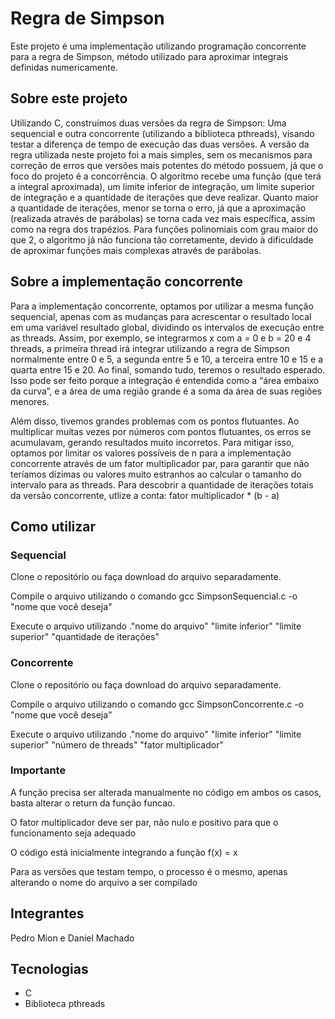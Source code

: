 # Regra de Simpson

Este projeto é uma implementação utilizando programação concorrente para a regra de Simpson, método utilizado para aproximar integrais definidas numericamente.

## Sobre este projeto

Utilizando C, construímos duas versões da regra de Simpson: Uma sequencial e outra concorrente (utilizando a biblioteca pthreads), visando testar a diferença de tempo de execução das duas versões. A versão da regra utilizada neste projeto foi a mais simples, sem os mecanismos para correção de erros que versões mais potentes do método possuem, já que o foco do projeto é a concorrência. O algoritmo recebe uma função (que terá a integral aproximada), um limite inferior de integração, um limite superior de integração e a quantidade de iterações que deve realizar. Quanto maior a quantidade de iterações, menor se torna o erro, já que a aproximação (realizada através de parábolas) se torna cada vez mais específica, assim como na regra dos trapézios. Para funções polinomiais com grau maior do que 2, o algoritmo já não funciona tão corretamente, devido à dificuldade de aproximar funções mais complexas através de parábolas.

## Sobre a implementação concorrente

Para a implementação concorrente, optamos por utilizar a mesma função sequencial, apenas com as mudanças para acrescentar o resultado local em uma variável resultado global, dividindo os intervalos de execução entre as threads. Assim, por exemplo, se integrarmos x com a = 0 e b = 20 e 4 threads, a primeira thread irá integrar utilizando a regra de Simpson normalmente entre 0 e 5, a segunda entre 5 e 10, a terceira entre 10 e 15 e a quarta entre 15 e 20. Ao final, somando tudo, teremos o resultado esperado. Isso pode ser feito porque a integração é entendida como a “área embaixo da curva”, e a área de uma região grande é a soma da área de suas regiões menores.

Além disso, tivemos grandes problemas com os pontos flutuantes. Ao multiplicar muitas vezes por números com pontos flutuantes, os erros se acumulavam, gerando resultados muito incorretos. Para mitigar isso, optamos por limitar os valores possíveis de n para a implementação concorrente através de um fator multiplicador par, para garantir que não teríamos dízimas ou valores muito estranhos ao calcular o tamanho do intervalo para as threads. Para descobrir a quantidade de iterações totais da versão concorrente, utlize a conta: fator multiplicador * (b - a)


## Como utilizar
### Sequencial
Clone o repositório ou faça download do arquivo separadamente.

Compile o arquivo utilizando o comando gcc SimpsonSequencial.c -o "nome que você deseja"

Execute o arquivo utilizando .\"nome do arquivo" "limite inferior" "limite superior" "quantidade de iterações"

### Concorrente
Clone o repositório ou faça download do arquivo separadamente.

Compile o arquivo utilizando o comando gcc SimpsonConcorrente.c -o "nome que você deseja"

Execute o arquivo utilizando .\"nome do arquivo" "limite inferior" "limite superior" "número de threads" "fator multiplicador"

### Importante
A função precisa ser alterada manualmente no código em ambos os casos, basta alterar o return da função funcao.

O fator multiplicador deve ser par, não nulo e positivo para que o funcionamento seja adequado

O código está inicialmente integrando a função f(x) = x

Para as versões que testam tempo, o processo é o mesmo, apenas alterando o nome do arquivo a ser compilado


## Integrantes
Pedro Mion e Daniel Machado

## Tecnologias
- C
- Biblioteca pthreads